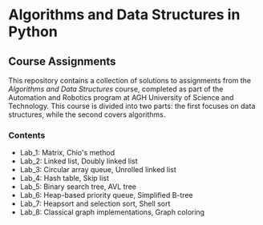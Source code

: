 # Algorithms and Data Structures in Python
## Course Assignments
This repository contains a collection of solutions to assignments from the *Algorithms and Data Structures* course, completed as part of the Automation and Robotics program at AGH University of Science and Technology.
This course is divided into two parts: the first focuses on data structures, while the second covers algorithms.
### Contents
* Lab_1: Matrix, Chio's method
* Lab_2: Linked list, Doubly linked list
* Lab_3: Circular array queue, Unrolled linked list
* Lab_4: Hash table, Skip list
* Lab_5: Binary search tree, AVL tree
* Lab_6: Heap-based priority queue, Simplified B-tree
* Lab_7: Heapsort and selection sort, Shell sort
* Lab_8: Classical graph implementations, Graph coloring
